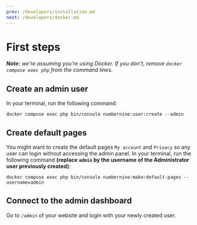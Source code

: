 ```yaml
---
prev: /developers/installation.md
next: /developers/docker.md
---
```


# First steps

_**Note:** we're assuming you're using Docker. If you don't, remove _`docker compose exec php`_ from the command lines._

## Create an admin user

In your terminal, run the following command:
```
docker compose exec php bin/console numbernine:user:create --admin
```

## Create default pages

You might want to create the default pages `My account` and `Privacy` so any user can login without accessing the admin panel.
In your terminal, run the following command **(replace `admin` by the username of the Administrator user previously created)**:
```
docker compose exec php bin/console numbernine:make:default-pages --username=admin
```

## Connect to the admin dashboard

Go to `/admin` of your website and login with your newly created user.

